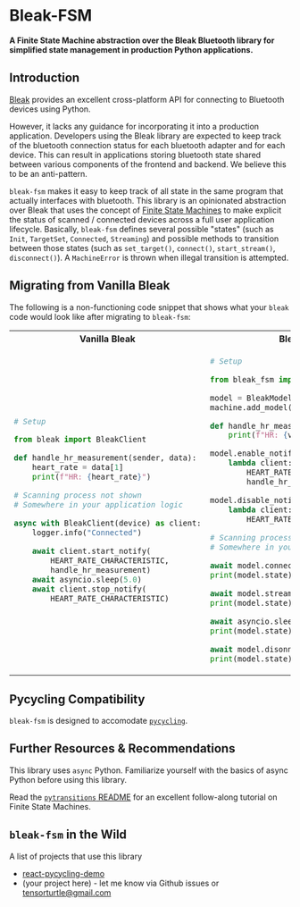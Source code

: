 # Bleak-FSM

**A Finite State Machine abstraction over the Bleak Bluetooth library for simplified state management in production Python applications.**

## Introduction

[Bleak](https://github.com/hbldh/bleak) provides an excellent cross-platform API for connecting to Bluetooth devices using Python. 

However, it lacks any guidance for incorporating it into a production application. Developers using the Bleak library are expected to keep track of the bluetooth connection status for each bluetooth adapter and for each device. This can result in applications storing bluetooth state shared between various components of the frontend and backend. We believe this to be an anti-pattern.

`bleak-fsm` makes it easy to keep track of all state in the same program that actually interfaces with bluetooth. This library is an opinionated abstraction over Bleak that uses the concept of [Finite State Machines](https://en.wikipedia.org/wiki/Finite-state_machine) to make explicit the status of scanned / connected devices across a full user application lifecycle. Basically, `bleak-fsm` defines several possible "states" (such as `Init`, `TargetSet`, `Connected`, `Streaming`) and possible methods to transition between those states (such as `set_target()`, `connect()`, `start_stream()`, `disconnect()`). A `MachineError` is thrown when illegal transition is attempted.

## Migrating from Vanilla Bleak

The following is a non-functioning code snippet that shows what your `bleak` code would look like after migrating to `bleak-fsm`:

<table>
<tr>
<th>Vanilla Bleak</th>
<th>Bleak-FSM</th>
</tr>
<tr>
<td>
    
```python
# Setup

from bleak import BleakClient

def handle_hr_measurement(sender, data):
    heart_rate = data[1]
    print(f"HR: {heart_rate}")

# Scanning process not shown
# Somewhere in your application logic

async with BleakClient(device) as client:
    logger.info("Connected")

    await client.start_notify(
        HEART_RATE_CHARACTERISTIC,
        handle_hr_measurement)
    await asyncio.sleep(5.0)
    await client.stop_notify(
        HEART_RATE_CHARACTERISTIC)
```

</td>
<td>
    
```python
# Setup

from bleak_fsm import machine, BleakModel

model = BleakModel()
machine.add_model(model)

def handle_hr_measurement(value):
    print(f"HR: {value}")

model.enable_notifications =
    lambda client: client.start_notify(
        HEART_RATE_CHARACTERISTIC,
        handle_hr_measurement)

model.disable_notifications =
    lambda client: client.stop_notify(
        HEART_RATE_CHARACTERISTIC)

# Scanning process not shown
# Somewhere in your application logic

await model.connect()
print(model.state) # "Connected"

await model.stream()
print(model.state) # "Streaming"

await asyncio.sleep(5)
print(model.state) # "Streaming"

await model.disonnect()
print(model.state) # "TargetSet"

```

</td> 
</tr> 
</table>

## Pycycling Compatibility

`bleak-fsm` is designed to accomodate [`pycycling`](https://github.com/zacharyedwardbull/pycycling).

## Further Resources & Recommendations

This library uses `async` Python. Familiarize yourself with the basics of async Python before using this library.

Read the [`pytransitions` README](https://github.com/pytransitions/transitions/blob/master/README.md) for an excellent follow-along tutorial on Finite State Machines.

## `bleak-fsm` in the Wild

A list of projects that use this library

+ [react-pycycling-demo](https://github.com/tensorturtle/react-pycycling-demo)
+ (your project here) - let me know via Github issues or tensorturtle@gmail.com
